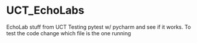 # UCT_EchoLabs
EchoLab stuff from UCT
Testing pytest w/ pycharm and see if it works.  To test the code change which file is the one running
